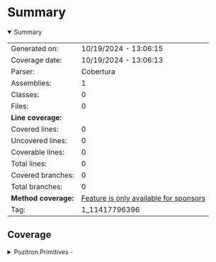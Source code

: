 # Summary
<details open><summary>Summary</summary>

|||
|:---|:---|
| Generated on: | 10/19/2024 - 13:06:15 |
| Coverage date: | 10/19/2024 - 13:06:13 |
| Parser: | Cobertura |
| Assemblies: | 1 |
| Classes: | 0 |
| Files: | 0 |
| **Line coverage:** |  |
| Covered lines: | 0 |
| Uncovered lines: | 0 |
| Coverable lines: | 0 |
| Total lines: | 0 |
| Covered branches: | 0 |
| Total branches: | 0 |
| **Method coverage:** | [Feature is only available for sponsors](https://reportgenerator.io/pro) |
| Tag: | 1_11417796396 |

</details>

## Coverage
<details><summary>Pozitron.Primitives - </summary>

|**Name**|**Line**|**Branch**|
|:---|---:|---:|
|**Pozitron.Primitives**|****|****|

</details>
